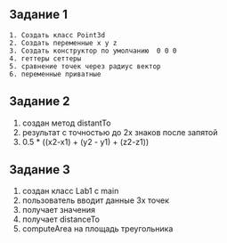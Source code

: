 ## Задание 1
    1. Создать класс Point3d
    2. Создать переменные x y z
    3. Создать конструктор по умолчанию  0 0 0
    4. геттеры сеттеры
    5. сравнение точек через радиус вектор
    6. переменные приватные

## Задание 2
1. создан метод distantTo
2. результат с точностью до 2х знаков после запятой
3. 0.5 * ((x2-x1) + (y2 - y1) + (z2-z1))

## Задание 3
1. создан класс Lab1 с main 
2. пользователь вводит данные 3х точек
3. получает значения
4. получает distanceTo 
5. computeArea на площадь треугольника 

